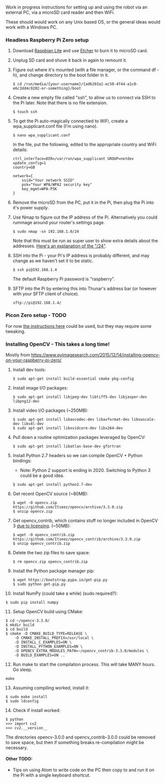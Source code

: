Work in progress instructions for setting up and using the robot via an external PC, via a microSD card reader and then WiFi.

These should would work on any Unix based OS, or the general ideas would work with a Windows PC.

### Headless Raspberry Pi Zero setup

1. Download [Raspbian Lite](https://www.raspberrypi.org/downloads/raspbian/) and use [Etcher](https://etcher.io/) to burn it to microSD card.

2. Unplug SD card and shove it back in again to remount it.

3. Figure out where it's mounted (with a file manager, or the command df -h), and change directory to the boot folder in it.
   ```
   $ cd /run/media/{your-username}/{ad6203a1-ec50-4f44-a1c0-e6c3dd4c9202-or-something}/boot
   ```

4. Create a new empty file called "ssh", to allow us to connect via SSH to the Pi later. Note that there is no file extension.
   ```
   $ touch ssh
   ```

5. To get the Pi auto-magically connectied to WiFi, create a wpa_supplicant.conf file (I'm using nano).
   ```
   $ nano wpa_supplicant.conf
   ```
   In the file, put the following, edited to the appropriate country and WiFi details:
   ```
   ctrl_interface=DIR=/var/run/wpa_supplicant GROUP=netdev
   update_config=1
   country=GB
   
   network={
	   ssid="Your network SSID"
	   psk="Your WPA/WPA2 security key"
	   key_mgmt=WPA-PSK
   }
   ```


6. Remove the microSD from the PC, put it in the Pi, then plug the Pi into it's power supply.

7. Use Nmap to figure out the IP address of the Pi. Alternatively you could rummage around your router's settings page.
   ```
   $ sudo nmap -sn 192.168.1.0/24
   ```
   Note that this must be run as super user to show extra details about the addresses. [Here's an explanation of the "/24"](https://serverfault.com/questions/270005/what-is-the-slash-after-the-ip).

8. SSH into the Pi - your Pi's IP address is probably different, and may change as we haven't set it to be static.
   ```
   $ ssh pi@192.168.1.4
   ```
   The default Raspberry Pi password is "raspberry".

9. SFTP into the Pi by entering this into Thunar's address bar (or however with your SFTP client of choice).
   ```
   sftp://pi@192.168.1.4/
   ```
### Picon Zero setup - TODO
For now [the instructions here](https://4tronix.co.uk/blog/?p=1224) could be used, but they may require some tweaking.
 
### Installing OpenCV - This takes a long time!
Mostly from https://www.pyimagesearch.com/2015/12/14/installing-opencv-on-your-raspberry-pi-zero/
1. Install dev tools:
   ```
   $ sudo apt-get install build-essential cmake pkg-config
   ```
   
2. Install image I/O packages:
   ```
   $ sudo apt-get install libjpeg-dev libtiff5-dev libjasper-dev libpng12-dev
   ```
   
3. Install video I/O packages (~250MB):
   ```
   $ sudo apt-get install libavcodec-dev libavformat-dev libswscale-dev libv4l-dev
   $ sudo apt-get install libxvidcore-dev libx264-dev
   ```
   
4. Pull down a routine optimization packages leveraged by OpenCV:
   ```
   $ sudo apt-get install libatlas-base-dev gfortran
   ```
   
5. Install Python 2.7 headers so we can compile OpenCV + Python bindings:
   - Note: Python 2 support is ending in 2020. Switching to Python 3 could be a good idea.
   ```
   $ sudo apt-get install python2.7-dev
   ```
   
6. Get recent OpenCV source (~80MB):
   ```
   $ wget -O opencv.zip https://github.com/Itseez/opencv/archive/3.3.0.zip
   $ unzip opencv.zip
   ```
   
7. Get opencv_contrib, which contains stuff no longer included in OpenCV 3 [due to licensing](https://www.pyimagesearch.com/2015/07/16/where-did-sift-and-surf-go-in-opencv-3/). (~50MB):
   ```
   $ wget -O opencv_contrib.zip https://github.com/Itseez/opencv_contrib/archive/3.3.0.zip
   $ unzip opencv_contrib.zip
   ```
   
8. Delete the two zip files to save space:
   ```
   $ rm opencv.zip opencv_contrib.zip
   ```
   
9. Install the Python package manager pip:
   ```
   $ wget https://bootstrap.pypa.io/get-pip.py
   $ sudo python get-pip.py
   ```
   
10. Install NumPy (could take a while) (sudo required?):
   ```
   $ sudo pip install numpy
   ```
   
11. Setup OpenCV build using CMake:
   ```
   $ cd ~/opencv-3.3.0/
   $ mkdir build
   $ cd build
   $ cmake -D CMAKE_BUILD_TYPE=RELEASE \
       -D CMAKE_INSTALL_PREFIX=/usr/local \
       -D INSTALL_C_EXAMPLES=ON \
       -D INSTALL_PYTHON_EXAMPLES=ON \
       -D OPENCV_EXTRA_MODULES_PATH=~/opencv_contrib-3.3.0/modules \
       -D BUILD_EXAMPLES=ON ..
   ```

12. Run make to start the compilation process. This will take MANY hours. Go sleep.
   ```
   make
   ```
   
13. Assuming compiling worked, install it:
   ```
   $ sudo make install
   $ sudo ldconfig
   ```
   
14. Check if install worked:
   ```
   $ python
   >>> import cv2
   >>> cv2.__version__
   ```   
The directories opencv-3.0.0 and opencv_contrib-3.0.0 could be removed to save space, but then if something breaks re-compilation might be necessary.
   

#### Other TODO:
 - Tips on using Atom to write code on the PC then copy to and run it on the Pi with a single keyboard shortcut.
